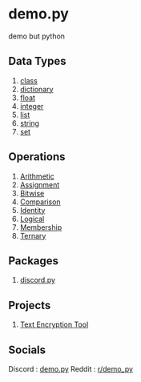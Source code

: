 # demo.py
demo but python

## Data Types
1. [class](<https://github.com/almostDemoPy/demo.py/tree/main/demo.py/data_types/class>)
2. [dictionary](https://github.com/almostDemoPy/demo.py/tree/main/demo.py/data_types/dictionary)
3. [float](https://github.com/almostDemoPy/demo.py/tree/main/demo.py/data_types/float)
4. [integer](https://github.com/almostDemoPy/demo.py/tree/main/demo.py/data_types/integer)
5. [list](https://github.com/almostDemoPy/demo.py/tree/main/demo.py/data_types/list)
6. [string](https://github.com/almostDemoPy/demo.py/tree/main/demo.py/data_types/string)
7. [set](https://github.com/almostDemoPy/demo.py/tree/main/demo.py/data_types/set)

## Operations
1. [Arithmetic](<https://github.com/almostDemoPy/demo.py/tree/main/demo.py/operations/arithmetic>)
2. [Assignment](<https://github.com/almostDemoPy/demo.py/tree/main/demo.py/operations/assignment>)
3. [Bitwise](<https://github.com/almostDemoPy/demo.py/tree/main/demo.py/operations/bitwise>)
4. [Comparison](<https://github.com/almostDemoPy/demo.py/tree/main/demo.py/operations/comparison>)
5. [Identity](<https://github.com/almostDemoPy/demo.py/tree/main/demo.py/operations/identity>)
6. [Logical](<https://github.com/almostDemoPy/demo.py/tree/main/demo.py/operations/logical>)
7. [Membership](<https://github.com/almostDemoPy/demo.py/tree/main/demo.py/operations/membership>)
8. [Ternary](<https://github.com/almostDemoPy/demo.py/blob/main/demo.py/operations/ternary.py>)

## Packages
1. [discord.py](https://github.com/almostDemoPy/demo.py/tree/main/demo.py/packages/discord.py)

## Projects
1. [Text Encryption Tool](https://github.com/almostDemoPy/demo.py/blob/main/demo.py/projects/text_encryption_tool.py)


## Socials
Discord : [demo.py](https://discord.gg/UQhuWWufgb)
Reddit : [r/demo_py](https://www.reddit.com/r/demo_py/)